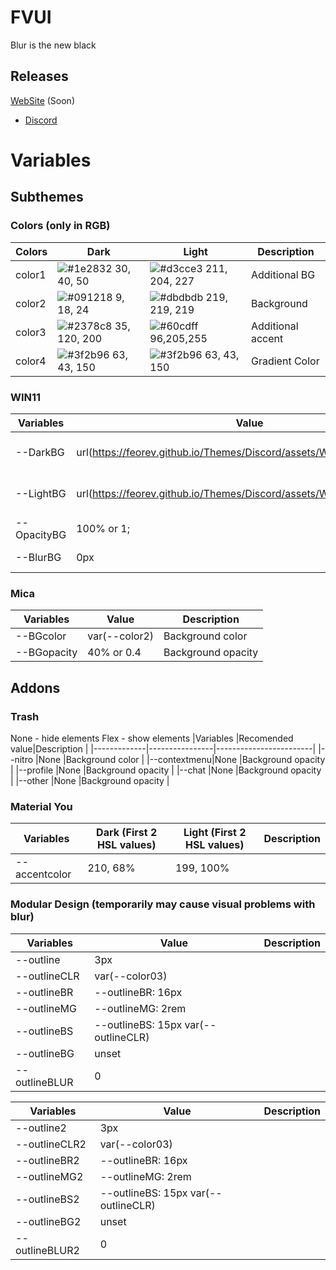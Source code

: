 
# FVUI

Blur is the new black


## Releases
   [WebSite](https://feorev.github.io/) (Soon)
 - [Discord](https://betterdiscord.app/theme/FVUI)

# Variables

## Subthemes 

### Colors (only in RGB)
|Colors     |Dark       |Light      |Description|
|-----------|-----------|-----------|-----------|
| color1    | ![#1e2832](https://via.placeholder.com/10/1e2832?text=+) 30, 40, 50 | ![#d3cce3](https://via.placeholder.com/10/d3cce3?text=+)  211, 204, 227 |Additional BG|
| color2    | ![#091218](https://via.placeholder.com/10/091218?text=+) 9, 18, 24 | ![#dbdbdb](https://via.placeholder.com/10/dbdbdb?text=+) 219, 219, 219 |Background|
| color3    | ![#2378c8](https://via.placeholder.com/10/2378c8?text=+) 35, 120, 200 | ![#60cdff](https://via.placeholder.com/10/60cdff?text=+) 96,205,255 |Additional accent|
| color4    | ![#3f2b96](https://via.placeholder.com/10/3f2b96?text=+) 63, 43, 150 | ![#3f2b96](https://via.placeholder.com/10/3f2b96?text=+) 63, 43, 150 |Gradient Color|

### WIN11

|Variables  |Value                                                                     |Description             |
|-----------|--------------------------------------------------------------------------|------------------------|
|--DarkBG   |url(https://feorev.github.io/Themes/Discord/assets/Wallpapers/dark.avif); |Link to background image|
|--LightBG  |url(https://feorev.github.io/Themes/Discord/assets/Wallpapers/light.avif);|Link to background image|
|--OpacityBG|100% or 1;                                                                |Background opacity      |
|--BlurBG   |0px                                                                       |Background blur         |

### Mica

|Variables  |Value        |Description             |
|-----------|-------------|------------------------|
|--BGcolor  |var(--color2)|Background color        |
|--BGopacity|40% or 0.4   |Background opacity      |

## Addons

### Trash

None - hide elements
Flex - show elements
|Variables    |Recomended value|Description             |
|-------------|----------------|------------------------|
|--nitro      |None            |Background color        |
|--contextmenu|None            |Background opacity      |
|--profile    |None            |Background opacity      |
|--chat       |None            |Background opacity      |
|--other      |None            |Background opacity      |

### Material You
|Variables     |Dark (First 2 HSL values)|Light (First 2 HSL values)|Description|
|--------------|-------------------------|--------------------------|-----------|
|--accentcolor |210, 68%                 |199, 100%                 |           |

### Modular Design (temporarily may cause visual problems with blur)

|Variables     |Value                              |Description             |
|--------------|-----------------------------------|------------------------|
|--outline     |3px                                ||
|--outlineCLR  |var(--color03)                     ||
|--outlineBR   |--outlineBR: 16px                  ||
|--outlineMG   |--outlineMG: 2rem                  ||
|--outlineBS   |--outlineBS: 15px var(--outlineCLR)||
|--outlineBG   |unset                              ||
|--outlineBLUR |0                                  ||

|Variables     |Value                              |Description             |
|--------------|-----------------------------------|------------------------|
|--outline2    |3px                                ||
|--outlineCLR2 |var(--color03)                     ||
|--outlineBR2  |--outlineBR: 16px                  ||
|--outlineMG2  |--outlineMG: 2rem                  ||
|--outlineBS2  |--outlineBS: 15px var(--outlineCLR)||
|--outlineBG2  |unset                              ||
|--outlineBLUR2|0                                  ||
